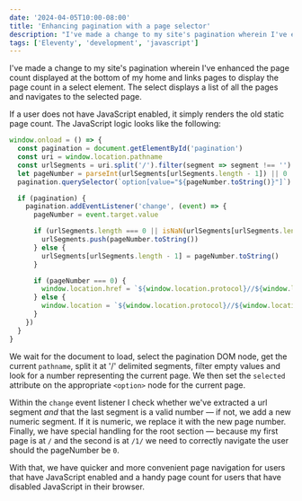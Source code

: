 ```yaml
---
date: '2024-04-05T10:00-08:00'
title: 'Enhancing pagination with a page selector'
description: "I've made a change to my site's pagination wherein I've enhanced the page count displayed at the bottom of my home and links pages to display the page count in a select element. The select displays a list of all the pages and navigates to the selected page."
tags: ['Eleventy', 'development', 'javascript']
---
```

I've made a change to my site's pagination wherein I've enhanced the page count displayed at the bottom of my home and links pages to display the page count in a select element. The select displays a list of all the pages and navigates to the selected page.<!-- excerpt -->

If a user does not have JavaScript enabled, it simply renders the old static page count. The JavaScript logic looks like the following:

```javascript
window.onload = () => {
  const pagination = document.getElementById('pagination')
  const uri = window.location.pathname
  const urlSegments = uri.split('/').filter(segment => segment !== '')
  let pageNumber = parseInt(urlSegments[urlSegments.length - 1]) || 0
  pagination.querySelector(`option[value="${pageNumber.toString()}"]`).setAttribute('selected', 'selected')

  if (pagination) {
    pagination.addEventListener('change', (event) => {
      pageNumber = event.target.value

      if (urlSegments.length === 0 || isNaN(urlSegments[urlSegments.length - 1])) {
        urlSegments.push(pageNumber.toString())
      } else {
        urlSegments[urlSegments.length - 1] = pageNumber.toString()
      }

      if (pageNumber === 0) {
        window.location.href = `${window.location.protocol}//${window.location.host}/`
      } else {
        window.location = `${window.location.protocol}//${window.location.host}/${urlSegments.join('/')}`
      }
    })
  }
}
```

We wait for the document to load, select the pagination DOM node, get the current `pathname`, split it at '/' delimited segments, filter empty values and look for a number representing the current page. We then set the `selected` attribute on the appropriate `<option>` node for the current page.

  Within the `change` event listener I check whether we've extracted a url segment *and* that the last segment is a valid number — if not, we add a new numeric segment. If it is numeric, we replace it with the new page number. Finally, we have special handling for the root section — because my first page is at `/` and the second is at `/1/` we need to correctly navigate the user should the pageNumber be `0`.

  With that, we have quicker and more convenient page navigation for users that have JavaScript enabled and a handy page count for users that have disabled JavaScript in their browser.